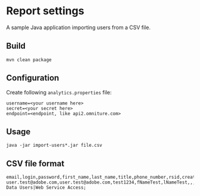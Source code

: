 # Report settings

A sample Java application importing users from a CSV file.

## Build

    mvn clean package

## Configuration

Create following `analytics.properties` file:

    username=<your username here>
    secret=<your secret here>
    endpoint=<endpoint, like api2.omniture.com>

## Usage

    java -jar import-users*.jar file.csv

## CSV file format

    email,login,password,first_name,last_name,title,phone_number,rsid,create_dashboards,is_admin,must_change_password,group_names;
    user.test@adobe.com,user.test@adobe.com,test1234,fNameTest,lNameTest,,,adobetestmp,true,false,false,Current Data Users|Web Service Access;
